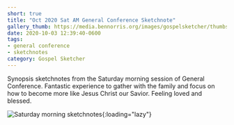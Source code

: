 ```yaml
---
short: true
title: "Oct 2020 Sat AM General Conference Sketchnote"
gallery_thumb: https://media.bennorris.org/images/gospelsketcher/thumbs/oct-20-1-sat-am.jpg
date: 2020-10-03 12:39:40-0600
tags:
- general conference
- sketchnotes
category: Gospel Sketcher
---
```


Synopsis sketchnotes from the Saturday morning session of General Conference. Fantastic experience to gather with the family and focus on how to become more like Jesus Christ our Savior. Feeling loved and blessed.

![Saturday morning sketchnotes](https://media.bennorris.org/images/gospelsketcher/general-conference/oct-2020/oct-20-1-sat-am.jpg){:loading="lazy"}
